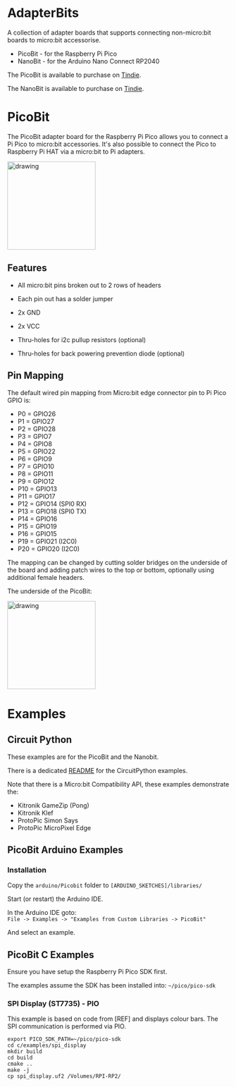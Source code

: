 # AdapterBits

A collection of adapter boards that supports connecting non-micro:bit boards to micro:bit accessorise.

- PicoBit - for the Raspberry Pi Pico
- NanoBit - for the Arduino Nano Connect RP2040


The PicoBit is available to purchase on [Tindie](https://www.tindie.com/products/wkdlabs/picobit/).

The NanoBit is available to purchase on [Tindie](https://www.tindie.com/products/wkdlabs/nanobit/).



# PicoBit

The PicoBit adapter board for the Raspberry Pi Pico allows you to connect a Pi Pico to micro:bit accessories.
It's also possible to connect the Pico to Raspberry Pi HAT via a micro:bit to Pi adapters.

<img src="docs/images/picobit/front.png" alt="drawing" width="200"/>

[comment]: <> (![Front view]&#40;images/picobit/front.png&#41;)

## Features

- All micro:bit pins broken out to 2 rows of headers
- Each pin out has a solder jumper
- 2x GND
- 2x VCC

- Thru-holes for i2c pullup resistors (optional)
- Thru-holes for back powering prevention diode (optional)


## Pin Mapping

The default wired pin mapping from Micro:bit edge connector pin to Pi Pico GPIO is:

- P0 = GPIO26
- P1 = GPIO27
- P2 = GPIO28
- P3 = GPIO7
- P4 = GPIO8
- P5 = GPIO22
- P6 = GPIO9
- P7 = GPIO10
- P8 = GPIO11
- P9 = GPIO12
- P10 = GPIO13
- P11 = GPIO17
- P12 = GPIO14 (SPI0 RX)
- P13 = GPIO18 (SPI0 TX)
- P14 = GPIO16
- P15 = GPIO19
- P16 = GPIO15
- P19 = GPIO21 (I2C0)
- P20 = GPIO20 (I2C0)


The mapping can be changed by cutting solder bridges on the underside of the board and adding patch wires to the top or bottom, optionally using additional female headers.

The underside of the PicoBit:


[comment]: <> (![Back view]&#40;images/picobit/back.png "Back view"&#41;)
<img src="docs/images/picobit/back.png" alt="drawing" width="200"/>



# Examples

## Circuit Python

These examples are for the PicoBit and the Nanobit.

There is a dedicated [README](circuitpython/README.md) for the CircuitPython examples.

Note that there is a Micro:bit Compatibility API, these examples demonstrate the:

- Kitronik GameZip (Pong)
- Kitronik Klef 
- ProtoPic Simon Says
- ProtoPic MicroPixel Edge


## PicoBit Arduino Examples

### Installation

Copy the `arduino/Picobit` folder to `[ARDUINO_SKETCHES]/libraries/`

Start (or restart) the Arduino IDE.

In the Arduino IDE goto:  
`File -> Examples -> "Examples from Custom Libraries -> PicoBit"`

And select an example.


## PicoBit C Examples

Ensure you have setup the Raspberry Pi Pico SDK first.   

The examples assume the SDK has been installed into:  `~/pico/pico-sdk`


### SPI Display (ST7735) - PIO

This example is based on code from [REF] and displays colour bars.
The SPI communication is performed via PIO.

```
export PICO_SDK_PATH=~/pico/pico-sdk
cd c/examples/spi_display
mkdir build
cd build
cmake ..
make -j
cp spi_display.uf2 /Volumes/RPI-RP2/
```

